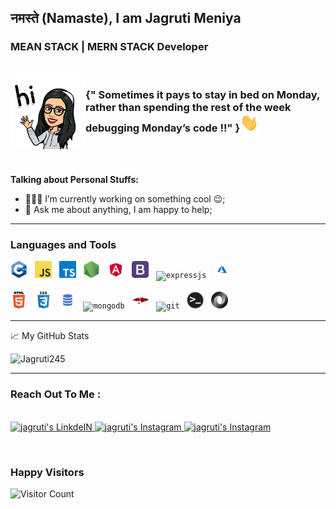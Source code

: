 ## नमस्ते (Namaste), I am Jagruti Meniya
<h3>MEAN STACK | MERN STACK Developer </h3> 

<br>
<img align="left" width="120" height="120" alt="Jagruti" src="Stuff/hi.png"/>

<h3>{"
  Sometimes it pays to stay in bed on Monday, rather than spending the rest of the week debugging Monday’s code !!"
  }<img src="https://raw.githubusercontent.com/ABSphreak/ABSphreak/master/gifs/Hi.gif" width="30px"></h3>

<br>
<br>
<!--<p align="left">
  <samp>
I'm Javascript Full Stack Web developer from Gujarat, INDIA.
I love building web applications & discussing new product ideas.
  </samp>-->
  
  **Talking about Personal Stuffs:**
<br>

- 👨🏽‍💻 I’m currently working on something cool :wink:;
- 💬 Ask me about anything, I am happy to help;

 </p>
<hr>
<h3> Languages and Tools </h3>
<p>

<code><img height="27" src="https://raw.githubusercontent.com/github/explore/80688e429a7d4ef2fca1e82350fe8e3517d3494d/topics/cpp/cpp.png" alt="cpp"></code><span>&nbsp;&nbsp;</span>
<code><img height="27" src="https://raw.githubusercontent.com/github/explore/80688e429a7d4ef2fca1e82350fe8e3517d3494d/topics/javascript/javascript.png" alt="javascript"></code><span>&nbsp;&nbsp;</span>
<code><img height="27" src="https://raw.githubusercontent.com/github/explore/80688e429a7d4ef2fca1e82350fe8e3517d3494d/topics/typescript/typescript.png" alt="typescript"></code><span>&nbsp;&nbsp;</span>
<code><img height="27" src="https://raw.githubusercontent.com/github/explore/80688e429a7d4ef2fca1e82350fe8e3517d3494d/topics/nodejs/nodejs.png" alt="nodejs"></code><span>&nbsp;&nbsp;</span>
<code><img height="27" src="https://raw.githubusercontent.com/github/explore/80688e429a7d4ef2fca1e82350fe8e3517d3494d/topics/angular/angular.png" alt="angular"></code><span>&nbsp;&nbsp;</span>
<code><img height="27" src="https://raw.githubusercontent.com/github/explore/80688e429a7d4ef2fca1e82350fe8e3517d3494d/topics/bootstrap/bootstrap.png" alt="bootstrap"></code><span>&nbsp;&nbsp;</span>
<code><img height="27" src="https://devicons.github.io/devicon/devicon.git/icons/express/express-original.svg" alt="expressjs"></code><span>&nbsp;&nbsp;</span>
<code><img height="27" src="https://raw.githubusercontent.com/github/explore/80688e429a7d4ef2fca1e82350fe8e3517d3494d/topics/azure/azure.png" alt="azure"></code><span>&nbsp;&nbsp;</span>
<br>
<br>
<code><img height="27" src="https://raw.githubusercontent.com/github/explore/80688e429a7d4ef2fca1e82350fe8e3517d3494d/topics/html/html.png" alt="html"></code><span>&nbsp;&nbsp;</span>
<code><img height="27" src="https://raw.githubusercontent.com/github/explore/80688e429a7d4ef2fca1e82350fe8e3517d3494d/topics/css/css.png" alt="css"></code><span>&nbsp;&nbsp;</span>
<code><img height="27" src="https://raw.githubusercontent.com/github/explore/80688e429a7d4ef2fca1e82350fe8e3517d3494d/topics/sql/sql.png" alt="sql"></code><span>&nbsp;&nbsp;</span>
<code><img height="27" src="https://encrypted-tbn0.gstatic.com/images?q=tbn%3AANd9GcSTTzPAw-55ssm1Im594xYZ9eRQu2JylrkYLg&usqp=CAU" alt="mongodb"></code><span>&nbsp;&nbsp;</span>
<code><img height="27" src="https://raw.githubusercontent.com/github/explore/80688e429a7d4ef2fca1e82350fe8e3517d3494d/topics/mongoose/mongoose.png" alt="mongoose"></code><span>&nbsp;&nbsp;</span>
<code><img height="27" src="https://devicons.github.io/devicon/devicon.git/icons/git/git-original.svg" alt="git"></code><span>&nbsp;&nbsp;</span>
<code><img height="27" src="https://raw.githubusercontent.com/github/explore/80688e429a7d4ef2fca1e82350fe8e3517d3494d/topics/terminal/terminal.png" alt="terminal"></code><span>&nbsp;&nbsp;</span>
<code><img height="27" src="https://raw.githubusercontent.com/github/explore/80688e429a7d4ef2fca1e82350fe8e3517d3494d/topics/json/json.png" alt="json"></code><span>&nbsp;&nbsp;</span>
</p>

<hr>

📈 My GitHub Stats

<p align="left"> <img src="https://github-readme-stats.vercel.app/api?username=Jagruti245&show_icons=true&theme=gotham" alt="Jagruti245" />
<br>
  
<hr>

<h3>Reach Out To Me :</h3>
<p>
<br/>
<a href="https://www.linkedin.com/in/jagruti-meniya/">
  <img alt="jagruti's LinkdeIN" width="35px" src="https://image.flaticon.com/icons/svg/2111/2111465.svg" />
</a>
<a href="https://www.instagram.com/jagruti_meniya/">
  <img alt="jagruti's Instagram" width="35px" src="https://image.flaticon.com/icons/svg/2111/2111421.svg" />
</a>
 <a href="mailto:jagrutimeniya245@gmail.com">
  <img alt="jagruti's Instagram" width="35px" src="https://www.flaticon.com/svg/static/icons/svg/324/324123.svg" />
</a>
</p>

<br>
<h3>Happy Visitors</h3>

![Visitor Count](https://profile-counter.glitch.me/Jagruti245/count.svg)
